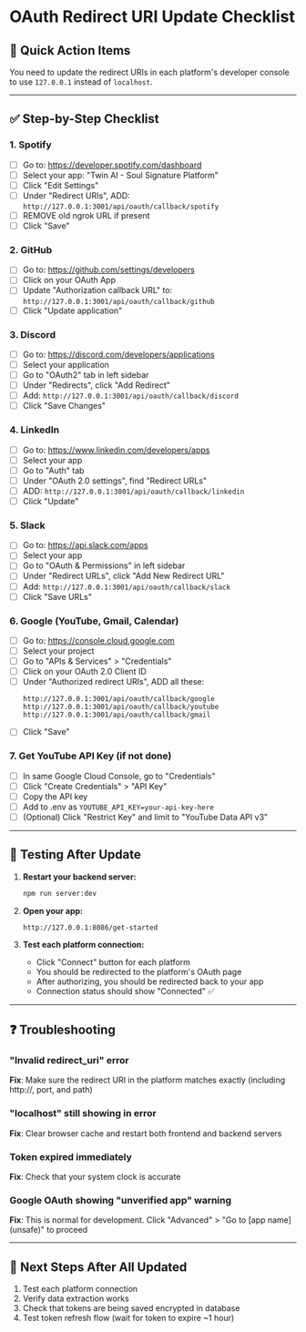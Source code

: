 # OAuth Redirect URI Update Checklist

## 🎯 Quick Action Items

You need to update the redirect URIs in each platform's developer console to use `127.0.0.1` instead of `localhost`.

---

## ✅ Step-by-Step Checklist

### 1. Spotify
- [ ] Go to: https://developer.spotify.com/dashboard
- [ ] Select your app: "Twin AI - Soul Signature Platform"
- [ ] Click "Edit Settings"
- [ ] Under "Redirect URIs", ADD: `http://127.0.0.1:3001/api/oauth/callback/spotify`
- [ ] REMOVE old ngrok URL if present
- [ ] Click "Save"

### 2. GitHub  
- [ ] Go to: https://github.com/settings/developers
- [ ] Click on your OAuth App
- [ ] Update "Authorization callback URL" to: `http://127.0.0.1:3001/api/oauth/callback/github`
- [ ] Click "Update application"

### 3. Discord
- [ ] Go to: https://discord.com/developers/applications
- [ ] Select your application
- [ ] Go to "OAuth2" tab in left sidebar
- [ ] Under "Redirects", click "Add Redirect"
- [ ] Add: `http://127.0.0.1:3001/api/oauth/callback/discord`
- [ ] Click "Save Changes"

### 4. LinkedIn
- [ ] Go to: https://www.linkedin.com/developers/apps
- [ ] Select your app
- [ ] Go to "Auth" tab
- [ ] Under "OAuth 2.0 settings", find "Redirect URLs"
- [ ] ADD: `http://127.0.0.1:3001/api/oauth/callback/linkedin`
- [ ] Click "Update"

### 5. Slack  
- [ ] Go to: https://api.slack.com/apps
- [ ] Select your app
- [ ] Go to "OAuth & Permissions" in left sidebar
- [ ] Under "Redirect URLs", click "Add New Redirect URL"
- [ ] Add: `http://127.0.0.1:3001/api/oauth/callback/slack`
- [ ] Click "Save URLs"

### 6. Google (YouTube, Gmail, Calendar)
- [ ] Go to: https://console.cloud.google.com
- [ ] Select your project
- [ ] Go to "APIs & Services" > "Credentials"
- [ ] Click on your OAuth 2.0 Client ID
- [ ] Under "Authorized redirect URIs", ADD all these:
  ```
  http://127.0.0.1:3001/api/oauth/callback/google
  http://127.0.0.1:3001/api/oauth/callback/youtube
  http://127.0.0.1:3001/api/oauth/callback/gmail
  ```
- [ ] Click "Save"

### 7. Get YouTube API Key (if not done)
- [ ] In same Google Cloud Console, go to "Credentials"
- [ ] Click "Create Credentials" > "API Key"
- [ ] Copy the API key
- [ ] Add to .env as `YOUTUBE_API_KEY=your-api-key-here`
- [ ] (Optional) Click "Restrict Key" and limit to "YouTube Data API v3"

---

## 🧪 Testing After Update

1. **Restart your backend server:**
   ```bash
   npm run server:dev
   ```

2. **Open your app:**
   ```
   http://127.0.0.1:8086/get-started
   ```

3. **Test each platform connection:**
   - Click "Connect" button for each platform
   - You should be redirected to the platform's OAuth page
   - After authorizing, you should be redirected back to your app
   - Connection status should show "Connected" ✅

---

## ❓ Troubleshooting

### "Invalid redirect_uri" error
**Fix**: Make sure the redirect URI in the platform matches exactly (including http://, port, and path)

### "localhost" still showing in error
**Fix**: Clear browser cache and restart both frontend and backend servers

### Token expired immediately  
**Fix**: Check that your system clock is accurate

### Google OAuth showing "unverified app" warning
**Fix**: This is normal for development. Click "Advanced" > "Go to [app name] (unsafe)" to proceed

---

## 📝 Next Steps After All Updated

1. Test each platform connection
2. Verify data extraction works
3. Check that tokens are being saved encrypted in database
4. Test token refresh flow (wait for token to expire ~1 hour)

